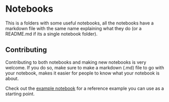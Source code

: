# Notebooks

This is a folders with some useful notebooks, all the notebooks have a markdown
file with the same name explaining what they do (or a README.md if its a single
notebook folder).

## Contributing

Contributing to both notebooks and making new notebooks is very welcome. If you
do so, make sure to make a markdown (.md) file to go with your notebook, makes
it easier for people to know what your notebook is about.

Check out the [example notebook](example/) for a reference example you can use
as a starting point.
